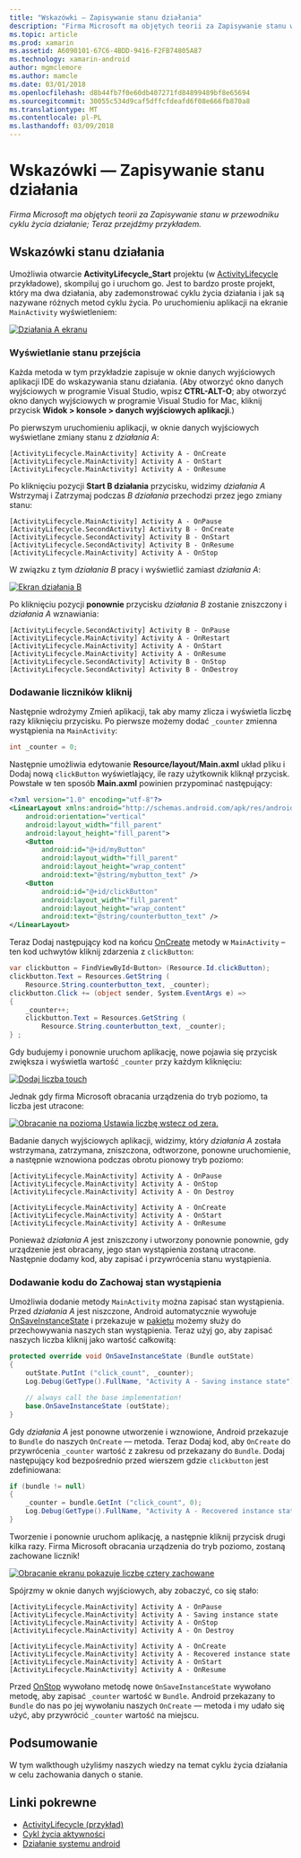 ```yaml
---
title: "Wskazówki — Zapisywanie stanu działania"
description: "Firma Microsoft ma objętych teorii za Zapisywanie stanu w przewodniku cyklu życia działanie; Teraz przejdźmy przykładem."
ms.topic: article
ms.prod: xamarin
ms.assetid: A6090101-67C6-4BDD-9416-F2FB74805A87
ms.technology: xamarin-android
author: mgmclemore
ms.author: mamcle
ms.date: 03/01/2018
ms.openlocfilehash: d8b44fb7f0e60db407271fd84899489bf8e65694
ms.sourcegitcommit: 30055c534d9caf5dffcfdeafd6f08e666fb870a8
ms.translationtype: MT
ms.contentlocale: pl-PL
ms.lasthandoff: 03/09/2018
---
```

# <a name="walkthrough---saving-the-activity-state"></a>Wskazówki — Zapisywanie stanu działania

_Firma Microsoft ma objętych teorii za Zapisywanie stanu w przewodniku cyklu życia działanie; Teraz przejdźmy przykładem._

## <a name="activity-state-walkthrough"></a>Wskazówki stanu działania

Umożliwia otwarcie **ActivityLifecycle_Start** projektu (w [ActivityLifecycle](https://developer.xamarin.com/samples/monodroid/ActivityLifecycle) przykładowe), skompiluj go i uruchom go. Jest to bardzo proste projekt, który ma dwa działania, aby zademonstrować cyklu życia działania i jak są nazywane różnych metod cyklu życia. Po uruchomieniu aplikacji na ekranie `MainActivity` wyświetleniem: 

[![Działania A ekranu](saving-state-images/01-activity-a-sml.png)](saving-state-images/01-activity-a.png#lightbox)

### <a name="viewing-state-transitions"></a>Wyświetlanie stanu przejścia

Każda metoda w tym przykładzie zapisuje w oknie danych wyjściowych aplikacji IDE do wskazywania stanu działania. (Aby otworzyć okno danych wyjściowych w programie Visual Studio, wpisz **CTRL-ALT-O**; aby otworzyć okno danych wyjściowych w programie Visual Studio for Mac, kliknij przycisk **Widok > konsole > danych wyjściowych aplikacji**.)

Po pierwszym uruchomieniu aplikacji, w oknie danych wyjściowych wyświetlane zmiany stanu z *działania A*: 

```shell
[ActivityLifecycle.MainActivity] Activity A - OnCreate
[ActivityLifecycle.MainActivity] Activity A - OnStart
[ActivityLifecycle.MainActivity] Activity A - OnResume
```

Po kliknięciu pozycji **Start B działania** przycisku, widzimy *działania A* Wstrzymaj i Zatrzymaj podczas *B działania* przechodzi przez jego zmiany stanu: 

```shell
[ActivityLifecycle.MainActivity] Activity A - OnPause
[ActivityLifecycle.SecondActivity] Activity B - OnCreate
[ActivityLifecycle.SecondActivity] Activity B - OnStart
[ActivityLifecycle.SecondActivity] Activity B - OnResume
[ActivityLifecycle.MainActivity] Activity A - OnStop
```

W związku z tym *działania B* pracy i wyświetlić zamiast *działania A*: 

[![Ekran działania B](saving-state-images/02-activity-b-sml.png)](saving-state-images/02-activity-b.png#lightbox)

Po kliknięciu pozycji **ponownie** przycisku *działania B* zostanie zniszczony i *działania A* wznawiania: 

```shell
[ActivityLifecycle.SecondActivity] Activity B - OnPause
[ActivityLifecycle.MainActivity] Activity A - OnRestart
[ActivityLifecycle.MainActivity] Activity A - OnStart
[ActivityLifecycle.MainActivity] Activity A - OnResume
[ActivityLifecycle.SecondActivity] Activity B - OnStop
[ActivityLifecycle.SecondActivity] Activity B - OnDestroy
```
### <a name="adding-a-click-counter"></a>Dodawanie liczników kliknij

Następnie wdrożymy Zmień aplikacji, tak aby mamy zlicza i wyświetla liczbę razy kliknięciu przycisku. Po pierwsze możemy dodać `_counter` zmienna wystąpienia na `MainActivity`:

```csharp
int _counter = 0;
```

Następnie umożliwia edytowanie **Resource/layout/Main.axml** układ pliku i Dodaj nową `clickButton` wyświetlający, ile razy użytkownik kliknął przycisk. Powstałe w ten sposób **Main.axml** powinien przypominać następujący: 

```xml
<?xml version="1.0" encoding="utf-8"?>
<LinearLayout xmlns:android="http://schemas.android.com/apk/res/android"
    android:orientation="vertical"
    android:layout_width="fill_parent"
    android:layout_height="fill_parent">
    <Button
        android:id="@+id/myButton"
        android:layout_width="fill_parent"
        android:layout_height="wrap_content"
        android:text="@string/mybutton_text" />
    <Button
        android:id="@+id/clickButton"
        android:layout_width="fill_parent"
        android:layout_height="wrap_content"
        android:text="@string/counterbutton_text" />
</LinearLayout>
```

Teraz Dodaj następujący kod na końcu [OnCreate](https://developer.xamarin.com/api/member/Android.App.Activity.OnCreate/p/Android.OS.Bundle/) metody w `MainActivity` &ndash; ten kod uchwytów kliknij zdarzenia z `clickButton`:

```csharp
var clickbutton = FindViewById<Button> (Resource.Id.clickButton);
clickbutton.Text = Resources.GetString (
    Resource.String.counterbutton_text, _counter);
clickbutton.Click += (object sender, System.EventArgs e) =>
{
    _counter++;
    clickbutton.Text = Resources.GetString (
        Resource.String.counterbutton_text, _counter);
} ;
```

Gdy budujemy i ponownie uruchom aplikację, nowe pojawia się przycisk zwiększa i wyświetla wartość `_counter` przy każdym kliknięciu:

[![Dodaj liczba touch](saving-state-images/03-touched-sml.png)](saving-state-images/03-touched.png#lightbox)

Jednak gdy firma Microsoft obracania urządzenia do tryb poziomo, ta liczba jest utracone:

[![Obracanie na poziomą Ustawia liczbę wstecz od zera.](saving-state-images/05-rotate-nosave-sml.png)](saving-state-images/05-rotate-nosave.png#lightbox)

Badanie danych wyjściowych aplikacji, widzimy, który *działania A* została wstrzymana, zatrzymana, zniszczona, odtworzone, ponowne uruchomienie, a następnie wznowiona podczas obrotu pionowy tryb poziomo: 

```shell
[ActivityLifecycle.MainActivity] Activity A - OnPause
[ActivityLifecycle.MainActivity] Activity A - OnStop
[ActivityLifecycle.MainActivity] Activity A - On Destroy

[ActivityLifecycle.MainActivity] Activity A - OnCreate
[ActivityLifecycle.MainActivity] Activity A - OnStart
[ActivityLifecycle.MainActivity] Activity A - OnResume
```

Ponieważ *działania A* jest zniszczony i utworzony ponownie ponownie, gdy urządzenie jest obracany, jego stan wystąpienia zostaną utracone. Następnie dodamy kod, aby zapisać i przywrócenia stanu wystąpienia.

### <a name="adding-code-to-preserve-instance-state"></a>Dodawanie kodu do Zachowaj stan wystąpienia

Umożliwia dodanie metody `MainActivity` można zapisać stan wystąpienia. Przed *działania A* jest niszczone, Android automatycznie wywołuje [OnSaveInstanceState](https://developer.xamarin.com/api/member/Android.App.Activity.OnSaveInstanceState/p/Android.OS.Bundle/) i przekazuje w [pakietu](https://developer.xamarin.com/api/type/Android.OS.Bundle/) możemy służy do przechowywania naszych stan wystąpienia. Teraz użyj go, aby zapisać naszych liczba kliknij jako wartość całkowitą:

```csharp
protected override void OnSaveInstanceState (Bundle outState)
{
    outState.PutInt ("click_count", _counter);
    Log.Debug(GetType().FullName, "Activity A - Saving instance state");

    // always call the base implementation!
    base.OnSaveInstanceState (outState);    
}
```

Gdy *działania A* jest ponowne utworzenie i wznowione, Android przekazuje to `Bundle` do naszych `OnCreate` — metoda. Teraz Dodaj kod, aby `OnCreate` do przywrócenia `_counter` wartość z zakresu od przekazany do `Bundle`. Dodaj następujący kod bezpośrednio przed wierszem gdzie `clickbutton` jest zdefiniowana: 

```csharp
if (bundle != null)
{
    _counter = bundle.GetInt ("click_count", 0);
    Log.Debug(GetType().FullName, "Activity A - Recovered instance state");
}
```

Tworzenie i ponownie uruchom aplikację, a następnie kliknij przycisk drugi kilka razy. Firma Microsoft obracania urządzenia do tryb poziomo, zostaną zachowane licznik!

[![Obracanie ekranu pokazuje liczbę cztery zachowane](saving-state-images/06-rotate-save-sml.png)](saving-state-images/06-rotate-save.png#lightbox)


Spójrzmy w oknie danych wyjściowych, aby zobaczyć, co się stało:
    
```shell
[ActivityLifecycle.MainActivity] Activity A - OnPause
[ActivityLifecycle.MainActivity] Activity A - Saving instance state
[ActivityLifecycle.MainActivity] Activity A - OnStop
[ActivityLifecycle.MainActivity] Activity A - On Destroy

[ActivityLifecycle.MainActivity] Activity A - OnCreate
[ActivityLifecycle.MainActivity] Activity A - Recovered instance state
[ActivityLifecycle.MainActivity] Activity A - OnStart
[ActivityLifecycle.MainActivity] Activity A - OnResume
``` 

Przed [OnStop](https://developer.xamarin.com/api/member/Android.App.Activity.OnStop/) wywołano metodę nowe `OnSaveInstanceState` wywołano metodę, aby zapisać `_counter` wartość w `Bundle`. Android przekazany to `Bundle` do nas po jej wywołaniu naszych `OnCreate` — metoda i my udało się użyć, aby przywrócić `_counter` wartość na miejscu.


## <a name="summary"></a>Podsumowanie

W tym walkthough użyliśmy naszych wiedzy na temat cyklu życia działania w celu zachowania danych o stanie. 



## <a name="related-links"></a>Linki pokrewne

- [ActivityLifecycle (przykład)](https://developer.xamarin.com/samples/monodroid/ActivityLifecycle)
- [Cykl życia aktywności](~/android/app-fundamentals/activity-lifecycle/index.md)
- [Działanie systemu android](https://developer.xamarin.com/api/type/Android.App.Activity/)
